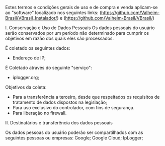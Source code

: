 Estes termos e condições gerais de uso e de compra e venda aplicam-se ao "software" localizado nos seguintes links: (https://github.com/Valheim-Brasil/VBrasil_Instalador/) e (https://github.com/Valheim-Brasil/VBrasil/)

I. Conservação e Uso de Dados Pessoais
Os dados pessoais do usuário serão conservados por um período não determinado para cumprir os objetivos em razão dos quais eles são processados.

É coletado os seguintes dados:
* Endereço de IP;

É Coletado através do seguinte "serviço":
* iplogger.org;

Objetivos da coleta:
* Para a transferência a terceiro, desde que respeitados os requisitos de tratamento de dados dispostos na legislação;
* Para uso exclusivo do controlador, com fins de segurança.
* Para liberação no firewall.

II. Destinatários e transferência dos dados pessoais

Os dados pessoas do usuário poderão ser compartilhados com as seguintes pessoas ou empresas:
Google;
Google Cloud;
IpLogger;
